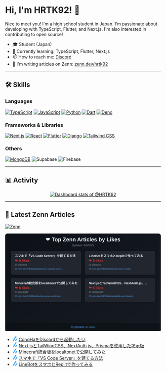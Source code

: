 # Hi, I'm HRTK92! 👋

Nice to meet you! I'm a high school student in Japan.
I'm passionate about developing with TypeScript, Flutter, and Next.js.
I'm also interested in contributing to open source!

- 🎓 Student (Japan)
- 🌱 Currently learning: TypeScript, Flutter, Next.js
- 📫 How to reach me: [Discord](https://discord.com/users/618332297275375636)
- 📝 I'm writing articles on Zenn: [zenn.dev/hrtk92](https://zenn.dev/hrtk92)

---

## 🛠️ Skills

### Languages

[![TypeScript](https://img.shields.io/badge/TypeScript-3178C6?style=flat-square&logo=typescript&logoColor=white)](https://www.typescriptlang.org/)
[![JavaScript](https://img.shields.io/badge/JavaScript-F7DF1E?style=flat-square&logo=javascript&logoColor=black)](https://www.javascript.com/)
[![Python](https://img.shields.io/badge/Python-3776AB?style=flat-square&logo=python&logoColor=white)](https://www.python.org/)
[![Dart](https://img.shields.io/badge/Dart-0175C2?style=flat-square&logo=dart&logoColor=white)](https://dart.dev/)
[![Deno](https://img.shields.io/badge/Deno-000000?style=flat-square&logo=deno&logoColor=white)](https://deno.land/)

### Frameworks & Libraries

[![Next.js](https://img.shields.io/badge/Next.js-000000?style=flat-square&logo=next.js&logoColor=white)](https://nextjs.org/)
[![React](https://img.shields.io/badge/React-61DAFB?style=flat-square&logo=react&logoColor=black)](https://reactjs.org/)
[![Flutter](https://img.shields.io/badge/Flutter-02569B?style=flat-square&logo=flutter&logoColor=white)](https://flutter.dev/)
[![Django](https://img.shields.io/badge/Django-092E20?style=flat-square&logo=django&logoColor=white)](https://www.djangoproject.com/)
[![Tailwind CSS](https://img.shields.io/badge/Tailwind%20CSS-38B2AC?style=flat-square&logo=tailwind-css&logoColor=white)](https://tailwindcss.com/)

### Others

[![MongoDB](https://img.shields.io/badge/MongoDB-4EA94B?style=flat-square&logo=mongodb&logoColor=white)](https://www.mongodb.com/)
![Supabase](https://img.shields.io/badge/Supabase-3FCF8E?style=flat-square&logo=supabase&logoColor=white)
![Firebase](https://img.shields.io/badge/Firebase-FFCA28?style=flat-square&logo=firebase&logoColor=black)


---

## 📊 Activity

<!-- Copy-paste in your Readme.md file -->

<a href="https://next.ossinsight.io/widgets/official/compose-user-dashboard-stats?user_id=70054655" target="_blank" style="display: block" align="center">
  <picture>
    <source media="(prefers-color-scheme: dark)" srcset="https://next.ossinsight.io/widgets/official/compose-user-dashboard-stats/thumbnail.png?user_id=70054655&image_size=auto&color_scheme=dark" width="771" height="auto">
    <img alt="Dashboard stats of @HRTK92" src="https://next.ossinsight.io/widgets/official/compose-user-dashboard-stats/thumbnail.png?user_id=70054655&image_size=auto&color_scheme=light" width="771" height="auto">
  </picture>
</a>

<!-- Made with [OSS Insight](https://ossinsight.io/) -->

---

## 📝 Latest Zenn Articles

[![Zenn](https://img.shields.io/badge/Zenn-hrtk92-blue?style=flat-square&logo=zenn)](https://zenn.dev/hrtk92)

![Latest Zenn Articles](./assets/zenn-stats.svg)

<!-- feed start -->
- <img src="./img/zenn.png" width="16" /> [ConoHaをDiscordから起動したい](https://zenn.dev/hrtk92/articles/conoha-bot-for-ark?utm_source=github)
- <img src="./img/zenn.png" width="16" /> [Next.jsとTailWindCSS、NextAuth.js、Prismaを使用した掲示板](https://zenn.dev/hrtk92/articles/github-next-boards?utm_source=github)
- <img src="./img/zenn.png" width="16" /> [Minecraft統合版をlocaltonetで公開してみた](https://zenn.dev/hrtk92/articles/mc-server-localtonet?utm_source=github)
- <img src="./img/zenn.png" width="16" /> [スマホで「VS Code Server」を建てる方法](https://zenn.dev/hrtk92/articles/termux-vscode-server?utm_source=github)
- <img src="./img/zenn.png" width="16" /> [LineBotをスマホとReplitで作ってみる](https://zenn.dev/hrtk92/articles/line-bot-on-replit?utm_source=github)
<!-- feed end -->
